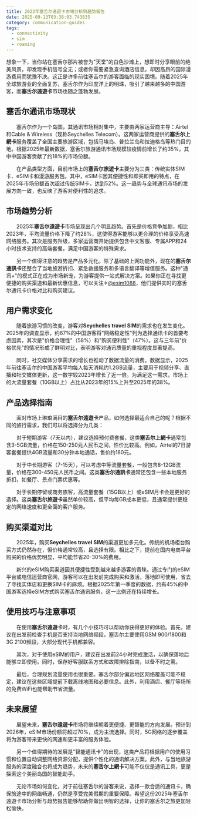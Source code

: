 ```yaml
---
title: 2023年塞舌尔遠遊卡市場分析與趨勢報告
date: 2025-09-13T03:38:03.743835
category: communication-guides
tags:
  - connectivity
  - sim
  - roaming
---
```


想象一下，当你站在塞舌尔那片被誉为"天堂"的白色沙滩上，想即时分享眼前的绝美风景，却发现手机信号全无；或者你需要紧急查询酒店信息，却因高昂的国际漫游费用而犹豫不决。这正是许多前往塞舌尔的游客面临的现实困境。随着2025年全球旅游业的全面复苏，塞舌尔作为印度洋上的明珠，吸引了越来越多的中国游客，而**塞舌尔遠遊卡**市场也随之蓬勃发展。

## 塞舌尔通讯市场现状

　　塞舌尔作为一个岛国，其通讯市场相对集中，主要由两家运营商主导：Airtel和Cable & Wireless（现称Seychelles Telecom）。这两家运营商提供的**塞舌尔上網卡**服务覆盖了全国主要旅游区域，包括马埃岛、普拉兰岛和拉迪格岛等热门目的地。根据2025年最新数据，塞舌尔旅游通讯市场规模较疫情前增长了约35%，其中中国游客贡献了约18%的市场份额。

　　在产品类型方面，目前市场上的**塞舌尔旅遊卡**主要分为三类：传统实体SIM卡、eSIM卡和漫游服务包。其中，eSIM卡因其便捷性和即买即用的特点，在2025年市场份额首次超过传统SIM卡，达到52%。这一趋势与全球通讯市场的发展方向一致，也反映了游客对便利性的追求。

## 市场趋势分析

　　2025年**塞舌尔遠遊卡**市场呈现出几个明显趋势。首先是价格竞争加剧，相比2023年，平均流量价格下降了约28%，这使得游客能够以更合理的价格享受高速网络服务。其次是服务升级，多家运营商开始提供包含中文客服、专属APP和24小时技术支持的高端套餐，满足中国游客的特殊需求。

　　另一个值得注意的趋势是产品多元化。除了基础的上网功能外，现在的**塞舌尔通訊卡**还整合了当地旅游折扣、紧急救援服务和多语言翻译等增值服务。这种"通讯+"的模式正在成为市场新宠，为游客提供一站式解决方案。如果你正在寻找更便捷的购买渠道和最新优惠信息，可以关注✈[@esim1088](https://t.me/s/esim1088)，他们提供实时的塞舌尔通讯卡价格对比和购买建议。

## 用户需求变化

　　随着旅游习惯的改变，游客对**Seychelles travel SIM**的需求也在发生变化。2025年的调查显示，约67%的中国游客将"网络稳定性"列为选择通讯卡的首要考虑因素，其次是"价格合理性"（58%）和"购买便利性"（47%）。这与三年前"价格优先"的情况形成了鲜明对比，表明游客对通讯质量的重视程度显著提高。

　　同时，社交媒体分享需求的增长也推动了数据流量的消费。数据显示，2025年前往塞舌尔的中国游客平均每人每天消耗约1.2GB流量，主要用于视频分享、直播和社交媒体更新，这一数字较2023年增长了近一倍。为满足这一需求，市场上的大流量套餐（10GB以上）占比从2023年的15%上升至2025年的38%。

## 产品选择指南

　　面对市场上琳琅满目的**塞舌尔遠遊卡**产品，如何选择最适合自己的呢？根据不同的旅行需求，我们可以将选择分为几类：

　　对于短期游客（7天以内），建议选择预付费套餐，这类**塞舌尔上網卡**通常包含3-5GB流量，价格在150-250元人民币之间，性价比较高。例如，Airtel的7日游客套餐提供4GB流量和30分钟本地通话，售价约180元。

　　对于中长期游客（7-15天），可以考虑中等流量套餐，一般包含8-12GB流量，价格在300-450元人民币之间。这类**塞舌尔通訊卡**通常还包含一些本地服务折扣，如餐厅、景点门票优惠等。

　　对于长期停留或商务旅客，高流量套餐（15GB以上）或eSIM月卡会是更好的选择。这类**塞舌尔旅遊卡**虽然单价较高，但平均每GB成本更低，且通常提供更稳定的网络速度和更全面的客户服务。

## 购买渠道对比

　　2025年，购买**Seychelles travel SIM**的渠道更加多元化。传统的机场柜台购买方式仍然存在，但价格通常较高，且选择有限。相比之下，提前在国内电商平台购买的价格优势明显，平均能节省20-30%的费用。

　　新兴的eSIM购买渠道因其便捷性受到越来越多游客的青睐。通过专门的eSIM平台或电信运营商官网，游客可以在出发前完成购买和激活，落地即可使用，省去了寻找实体店和更换SIM卡的麻烦。根据2025年第一季度的数据，约有45%的中国游客选择eSIM方式购买塞舌尔通讯服务，这一比例还在持续增长。

## 使用技巧与注意事项

　　在使用**塞舌尔遠遊卡**时，有几个小技巧可以帮助你获得更好的体验。首先，建议在出发前检查手机是否支持当地网络频段，塞舌尔主要使用GSM 900/1800和3G 2100频段，大部分现代手机都兼容。

　　其次，对于使用eSIM的用户，建议在出发前24小时完成激活，以确保落地后能够立即使用。同时，保存好客服联系方式和故障排除指南，以备不时之需。

　　最后，合理规划流量使用也很重要。塞舌尔部分偏远地区网络覆盖可能不稳定，建议在这些区域提前下载离线地图和必要信息。此外，利用酒店、餐厅等场所的免费WiFi也能帮助节省流量。

## 未来展望

　　展望未来，**塞舌尔遠遊卡**市场将继续朝着更便捷、更智能的方向发展。预计到2026年，eSIM市场份额将超过70%，成为主流选择。同时，5G网络的逐步覆盖将为游客带来更快的网速和更丰富的服务体验。

　　另一个值得期待的发展是"智能通讯卡"的出现，这类产品将根据用户的使用习惯和位置自动调整网络资源分配，提供个性化的通讯解决方案。此外，与当地旅游服务的深度融合也将成为趋势，未来的**塞舌尔上網卡**可能不仅仅是通讯工具，更是探索这个美丽岛国的智能助手。

　　无论市场如何变化，对于前往塞舌尔的游客来说，选择一款合适的通讯卡，确保旅途中的网络畅通，仍然是享受完美假期的重要保障。希望这份2025年塞舌尔遠遊卡市场分析与趋势报告能够帮助你做出明智的选择，让你的塞舌尔之旅更加轻松愉快。
